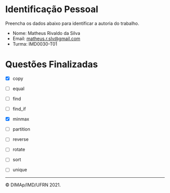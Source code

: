 # Identificação Pessoal

Preencha os dados abaixo para identificar a autoria do trabalho.

- Nome: Matheus Rivaldo da Silva
- Email: matheus.r.slv@gmail.com
- Turma: IMD0030-T01

# Questões Finalizadas

- [x] copy
- [ ] equal
- [ ] find
- [ ] find_if
- [x] minmax
- [ ] partition
- [ ] reverse
- [ ] rotate
- [ ] sort
- [ ] unique


--------
&copy; DIMAp/IMD/UFRN 2021.
